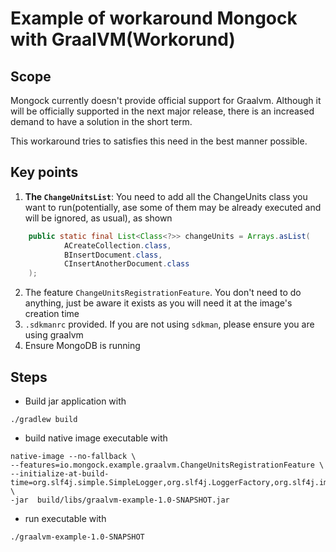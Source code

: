 # Example of workaround  Mongock with GraalVM(Workorund)

## Scope
Mongock currently doesn't provide official support for Graalvm. Although it will be officially supported in the next major release, 
there is an increased demand to have a solution in the short term.

This workaround tries to satisfies this need in the best manner possible.

## Key points
1. **The `ChangeUnitsList`**: You need to add all the ChangeUnits class you want to run(potentially, ase some of them may be already executed and will be ignored, as usual), as shown 
```java
    public static final List<Class<?>> changeUnits = Arrays.asList(
            ACreateCollection.class,
            BInsertDocument.class,
            CInsertAnotherDocument.class
    );
```
2. The feature `ChangeUnitsRegistrationFeature`. You don't need to do anything, just be aware it exists as you will need it at the image's creation time
3. `.sdkmanrc` provided. If you are not using `sdkman`, please ensure you are using graalvm
4. Ensure MongoDB is running


## Steps

- Build jar application with 
```shell
./gradlew build 
```

- build native image executable with
```shell
native-image --no-fallback \
--features=io.mongock.example.graalvm.ChangeUnitsRegistrationFeature \
--initialize-at-build-time=org.slf4j.simple.SimpleLogger,org.slf4j.LoggerFactory,org.slf4j.impl.StaticLoggerBinder \
-jar  build/libs/graalvm-example-1.0-SNAPSHOT.jar
```

- run executable with
```shell
./graalvm-example-1.0-SNAPSHOT
```
